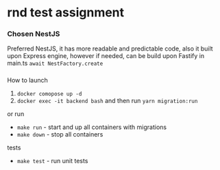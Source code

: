 # rnd test assignment

### Chosen NestJS

Preferred NestJS, it has more readable and predictable code, 
also it built upon Express engine, however if needed, can be build upon Fastify in main.ts `await NestFactory.create`

###
How to launch

1. `docker comopose up -d`
2. `docker exec -it backend bash` and then run `yarn migration:run`

or run

- `make run` - start and up all containers with migrations
- `make down` - stop all containers

tests
- `make test` - run unit tests
